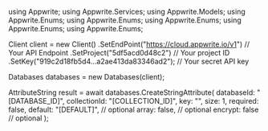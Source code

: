 using Appwrite;
using Appwrite.Services;
using Appwrite.Models;
using Appwrite.Enums;
using Appwrite.Enums;
using Appwrite.Enums;
using Appwrite.Enums;
using Appwrite.Enums;

Client client = new Client()
    .SetEndPoint("https://cloud.appwrite.io/v1") // Your API Endpoint
    .SetProject("5df5acd0d48c2") // Your project ID
    .SetKey("919c2d18fb5d4...a2ae413da83346ad2"); // Your secret API key

Databases databases = new Databases(client);

AttributeString result = await databases.CreateStringAttribute(
    databaseId: "[DATABASE_ID]",
    collectionId: "[COLLECTION_ID]",
    key: "",
    size: 1,
    required: false,
    default: "[DEFAULT]", // optional
    array: false, // optional
    encrypt: false // optional
);